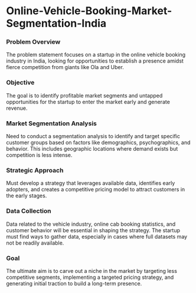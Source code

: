 # Online-Vehicle-Booking-Market-Segmentation-India

### **Problem Overview**
The problem statement focuses on a startup in the online vehicle booking industry in India, looking for opportunities to establish a presence amidst fierce competition from giants like Ola and Uber.

### **Objective**
The goal is to identify profitable market segments and untapped opportunities for the startup to enter the market early and generate revenue.

### **Market Segmentation Analysis**
Need to conduct a segmentation analysis to identify and target specific customer groups based on factors like demographics, psychographics, and behavior. This includes geographic locations where demand exists but competition is less intense.

### **Strategic Approach**
Must develop a strategy that leverages available data, identifies early adopters, and creates a competitive pricing model to attract customers in the early stages.

### **Data Collection**
Data related to the vehicle industry, online cab booking statistics, and customer behavior will be essential in shaping the strategy. The startup must find ways to gather data, especially in cases where full datasets may not be readily available.

### **Goal**
The ultimate aim is to carve out a niche in the market by targeting less competitive segments, implementing a targeted pricing strategy, and generating initial traction to build a long-term presence.
